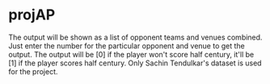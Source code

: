 # projAP

The output will be shown as a list of opponent teams and venues combined.
Just enter the number for the particular opponent and venue to get the output. The output
will be [0] if the player won't score half century, it'll be [1] if the player scores 
half century. Only Sachin Tendulkar's dataset is used for the project.
